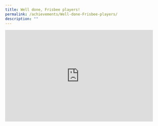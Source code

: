 ```yaml
---
title: Well done, Frisbee players!
permalink: /achievements/Well-done-Frisbee-players/
description: ""
---
```

<iframe allowfullscreen="true" height="299" width="480" frameborder="0" src="https://docs.google.com/presentation/d/e/2PACX-1vT0iBdCRh_zIJZDZM7VPl8eTiZ_VRTdO81Ao7ersJrV-veQrI8qacl-kixQKgK4grJ-N66LB4r2kRu7/embed?start=false&amp;loop=false&amp;delayms=3000"></iframe>